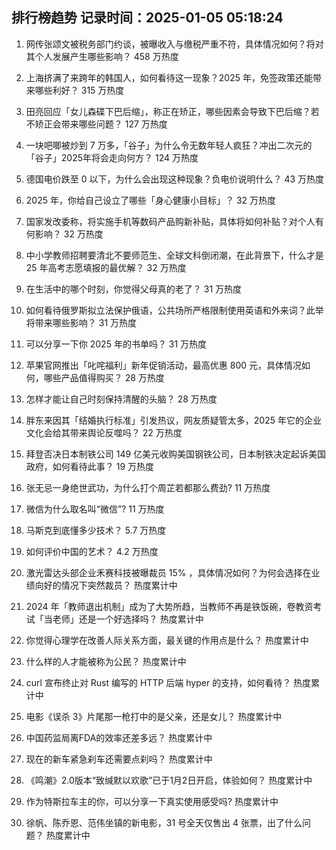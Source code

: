 
## 排行榜趋势 记录时间：2025-01-05 05:18:24
  
  1. 网传张颂文被税务部门约谈，被曝收入与缴税严重不符，具体情况如何？将对其个人发展产生哪些影响？ 458 万热度
    
  2. 上海挤满了来跨年的韩国人，如何看待这一现象？2025 年，免签政策还能带来哪些利好？ 315 万热度
    
  3. 田亮回应「女儿森碟下巴后缩」，称正在矫正，哪些因素会导致下巴后缩？若不矫正会带来哪些问题？ 127 万热度
    
  4. 一块吧唧被炒到 7 万多，「谷子」为什么令无数年轻人疯狂？冲出二次元的「谷子」2025年将会走向何方？ 124 万热度
    
  5. 德国电价跌至 0 以下，为什么会出现这种现象？负电价说明什么？ 43 万热度
    
  6. 2025 年，你给自己设立了哪些「身心健康小目标」？ 32 万热度
    
  7. 国家发改委称，将实施手机等数码产品购新补贴，具体将如何补贴？对个人有何影响？ 32 万热度
    
  8. 中小学教师招聘要清北不要师范生、全球文科倒闭潮，在此背景下，什么才是 25 年高考志愿填报的最优解？ 32 万热度
    
  9. 在生活中的哪个时刻，你觉得父母真的老了？ 31 万热度
    
  10. 如何看待俄罗斯拟立法保护俄语，公共场所严格限制使用英语和外来词？此举将带来哪些影响？ 31 万热度
    
  11. 可以分享一下你 2025 年的书单吗？ 31 万热度
    
  12. 苹果官网推出「叱咤福利」新年促销活动，最高优惠 800 元，具体情况如何，哪些产品值得购买？ 28 万热度
    
  13. 怎样才能让自己时刻保持清醒的头脑？ 28 万热度
    
  14. 胖东来因其「结婚执行标准」引发热议，网友质疑管太多，2025 年它的企业文化会给其带来舆论反噬吗？ 22 万热度
    
  15. 拜登否决日本制铁公司 149 亿美元收购美国钢铁公司，日本制铁决定起诉美国政府，如何看待此事？ 19 万热度
    
  16. 张无忌一身绝世武功，为什么打个周芷若都那么费劲? 11 万热度
    
  17. 微信为什么取名叫“微信”? 11 万热度
    
  18. 马斯克到底懂多少技术？ 5.7 万热度
    
  19. 如何评价中国的艺术？ 4.2 万热度
    
  20. 激光雷达头部企业禾赛科技被曝裁员 15% ，具体情况如何？为何会选择在业绩向好的情况下突然裁员？ 热度累计中
    
  21. 2024 年「教师退出机制」成为了大势所趋，当教师不再是铁饭碗，卷教资考试「当老师」还是一个好选择吗？ 热度累计中
    
  22. 你觉得心理学在改善人际关系方面，最关键的作用点是什么？ 热度累计中
    
  23. 什么样的人才能被称为公民？ 热度累计中
    
  24. curl 宣布终止对 Rust 编写的 HTTP 后端 hyper 的支持，如何看待？ 热度累计中
    
  25. 电影《误杀 3》片尾那一枪打中的是父亲，还是女儿？ 热度累计中
    
  26. 中国药监局离FDA的效率还差多远？ 热度累计中
    
  27. 现在的新车紧急刹车还需要点刹吗？ 热度累计中
    
  28. 《鸣潮》2.0版本“致缄默以欢歌”已于1月2日开启，体验如何？ 热度累计中
    
  29. 作为特斯拉车主的你，可以分享一下真实使用感受吗? 热度累计中
    
  30. 徐帆、陈乔恩、范伟坐镇的新电影，31 号全天仅售出 4 张票，出了什么问题？ 热度累计中
    